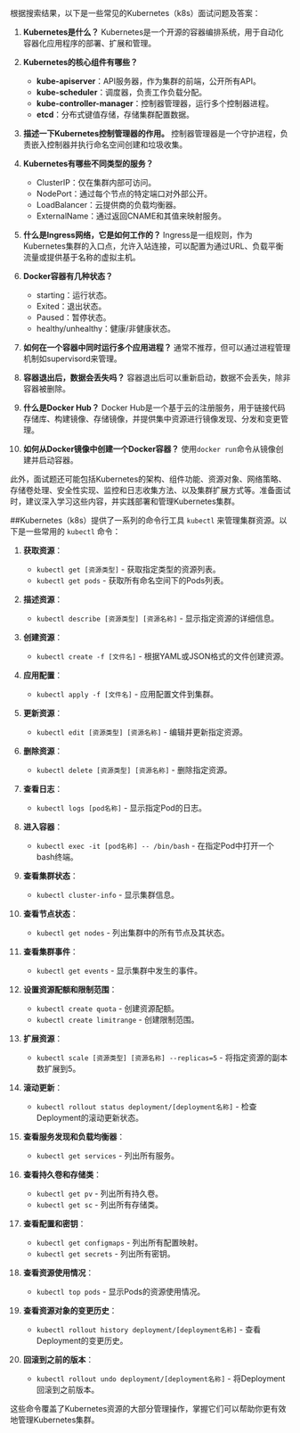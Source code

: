
根据搜索结果，以下是一些常见的Kubernetes（k8s）面试问题及答案：

1. **Kubernetes是什么？**
   Kubernetes是一个开源的容器编排系统，用于自动化容器化应用程序的部署、扩展和管理。

2. **Kubernetes的核心组件有哪些？**
    - **kube-apiserver**：API服务器，作为集群的前端，公开所有API。
    - **kube-scheduler**：调度器，负责工作负载分配。
    - **kube-controller-manager**：控制器管理器，运行多个控制器进程。
    - **etcd**：分布式键值存储，存储集群配置数据。

3. **描述一下Kubernetes控制管理器的作用。**
   控制器管理器是一个守护进程，负责嵌入控制器并执行命名空间创建和垃圾收集。

4. **Kubernetes有哪些不同类型的服务？**
    - ClusterIP：仅在集群内部可访问。
    - NodePort：通过每个节点的特定端口对外部公开。
    - LoadBalancer：云提供商的负载均衡器。
    - ExternalName：通过返回CNAME和其值来映射服务。

5. **什么是Ingress网络，它是如何工作的？**
   Ingress是一组规则，作为Kubernetes集群的入口点，允许入站连接，可以配置为通过URL、负载平衡流量或提供基于名称的虚拟主机。

6. **Docker容器有几种状态？**
    - starting：运行状态。
    - Exited：退出状态。
    - Paused：暂停状态。
    - healthy/unhealthy：健康/非健康状态。

7. **如何在一个容器中同时运行多个应用进程？**
   通常不推荐，但可以通过进程管理机制如supervisord来管理。

8. **容器退出后，数据会丢失吗？**
   容器退出后可以重新启动，数据不会丢失，除非容器被删除。

9. **什么是Docker Hub？**
   Docker Hub是一个基于云的注册服务，用于链接代码存储库、构建镜像、存储镜像，并提供集中资源进行镜像发现、分发和变更管理。

10. **如何从Docker镜像中创建一个Docker容器？**
    使用`docker run`命令从镜像创建并启动容器。

此外，面试题还可能包括Kubernetes的架构、组件功能、资源对象、网络策略、存储卷处理、安全性实现、监控和日志收集方法、以及集群扩展方式等。准备面试时，建议深入学习这些内容，并实践部署和管理Kubernetes集群。

##Kubernetes（k8s）提供了一系列的命令行工具 `kubectl` 来管理集群资源。以下是一些常用的 `kubectl` 命令：

1. **获取资源**：
    - `kubectl get [资源类型]` - 获取指定类型的资源列表。
    - `kubectl get pods` - 获取所有命名空间下的Pods列表。

2. **描述资源**：
    - `kubectl describe [资源类型] [资源名称]` - 显示指定资源的详细信息。

3. **创建资源**：
    - `kubectl create -f [文件名]` - 根据YAML或JSON格式的文件创建资源。

4. **应用配置**：
    - `kubectl apply -f [文件名]` - 应用配置文件到集群。

5. **更新资源**：
    - `kubectl edit [资源类型] [资源名称]` - 编辑并更新指定资源。

6. **删除资源**：
    - `kubectl delete [资源类型] [资源名称]` - 删除指定资源。

7. **查看日志**：
    - `kubectl logs [pod名称]` - 显示指定Pod的日志。

8. **进入容器**：
    - `kubectl exec -it [pod名称] -- /bin/bash` - 在指定Pod中打开一个bash终端。

9. **查看集群状态**：
    - `kubectl cluster-info` - 显示集群信息。

10. **查看节点状态**：
    - `kubectl get nodes` - 列出集群中的所有节点及其状态。

11. **查看集群事件**：
    - `kubectl get events` - 显示集群中发生的事件。

12. **设置资源配额和限制范围**：
    - `kubectl create quota` - 创建资源配额。
    - `kubectl create limitrange` - 创建限制范围。

13. **扩展资源**：
    - `kubectl scale [资源类型] [资源名称] --replicas=5` - 将指定资源的副本数扩展到5。

14. **滚动更新**：
    - `kubectl rollout status deployment/[deployment名称]` - 检查Deployment的滚动更新状态。

15. **查看服务发现和负载均衡器**：
    - `kubectl get services` - 列出所有服务。

16. **查看持久卷和存储类**：
    - `kubectl get pv` - 列出所有持久卷。
    - `kubectl get sc` - 列出所有存储类。

17. **查看配置和密钥**：
    - `kubectl get configmaps` - 列出所有配置映射。
    - `kubectl get secrets` - 列出所有密钥。

18. **查看资源使用情况**：
    - `kubectl top pods` - 显示Pods的资源使用情况。

19. **查看资源对象的变更历史**：
    - `kubectl rollout history deployment/[deployment名称]` - 查看Deployment的变更历史。

20. **回滚到之前的版本**：
    - `kubectl rollout undo deployment/[deployment名称]` - 将Deployment回滚到之前版本。

这些命令覆盖了Kubernetes资源的大部分管理操作，掌握它们可以帮助你更有效地管理Kubernetes集群。




